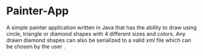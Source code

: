 # Painter-App
A simple painter application written in Java that has the ability to draw using circle, triangle or diamond shapes with 4 different sizes and colors. Any drawn diamond shapes can also be serialized to a valid xml file which can be chosen by the user .
